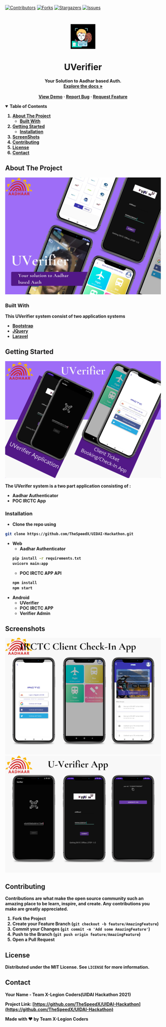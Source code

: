 
[![Contributors][contributors-shield]][contributors-url]
[![Forks][forks-shield]][forks-url]
[![Stargazers][stars-shield]][stars-url]
[![Issues][issues-shield]][issues-url]




<br />
<p align="center">
  <a href="https://github.com/TheSpeedX/UIDAI-Hackathon">
    <img src="assets/logo.png" alt="Logo" width="80" height="80">
  </a>

  <h1 align="center"><B>UVerifier</h1>

  <p align="center">
    Your Solution to Aadhar based Auth.
    <br />
    <a href="https://github.com/TheSpeedX/UIDAI-Hackathon/"><strong>Explore the docs »</strong></a>
    <br />
    <br />
    <a href="https://github.com/TheSpeedX/UIDAI-Hackathon/">View Demo</a>
    ·
    <a href="https://github.com/TheSpeedX/UIDAI-Hackathon/issues">Report Bug</a>
    ·
    <a href="https://github.com/TheSpeedX/UIDAI-Hackathon/issues">Request Feature</a>
  </p>
</p>



<!-- TABLE OF CONTENTS -->
<details open="open">
  <summary>Table of Contents</summary>
  <ol>
    <li>
      <a href="#about-the-project">About The Project</a>
      <ul>
        <li><a href="#built-with">Built With</a></li>
      </ul>
    </li>
    <li>
      <a href="#getting-started">Getting Started</a>
      <ul>
        <li><a href="#installation">Installation</a></li>
      </ul>
    </li>
    <li><a href="#screenshots">ScreenShots</a></li>
    <li><a href="#contributing">Contributing</a></li>
    <li><a href="#license">License</a></li>
    <li><a href="#contact">Contact</a></li>
  </ol>
</details>



<!-- ABOUT THE PROJECT -->
## About The Project 

![](assets/1.png)



### Built With

This UVerifier system consist of two application systems
* [Bootstrap](https://getbootstrap.com)
* [JQuery](https://jquery.com)
* [Laravel](https://laravel.com)



<!-- GETTING STARTED -->
## Getting Started
![](assets/4.png)

The UVerifer system is a two part application consisting of :
- Aadhar Authenticator
- POC IRCTC App

### Installation

- Clone the repo using 
```sh
git clone https://github.com/TheSpeedX/UIDAI-Hackathon.git
```

- Web
  - Aadhar Authenticator
  ```sh
  pip install -r requirements.txt
  uvicorn main:app 
  ```
  - POC IRCTC APP API
  ```sh
  npm install
  npm start
  ```
- Android
  - UVerifier
  - POC IRCTC APP
  - Verifier Admin



<!-- USAGE EXAMPLES -->
## Screenshots


![](assets/7.png)  
![](assets/8.png)



<!-- CONTRIBUTING -->
## Contributing

Contributions are what make the open source community such an amazing place to be learn, inspire, and create. Any contributions you make are **greatly appreciated**.

1. Fork the Project
2. Create your Feature Branch (`git checkout -b feature/AmazingFeature`)
3. Commit your Changes (`git commit -m 'Add some AmazingFeature'`)
4. Push to the Branch (`git push origin feature/AmazingFeature`)
5. Open a Pull Request



<!-- LICENSE -->
## License

Distributed under the MIT License. See `LICENSE` for more information.



<!-- CONTACT -->
## Contact

Your Name - Team X-Legion Coders(UIDAI Hackathon 2021)

Project Link: [https://github.com/TheSpeedX/UIDAI-Hackathon](https://github.com/TheSpeedX/UIDAI-Hackathon)

Made with :heart: by Team X-Legion Coders




<!-- MARKDOWN LINKS & IMAGES -->
<!-- https://www.markdownguide.org/basic-syntax/#reference-style-links -->
[contributors-shield]: https://img.shields.io/github/contributors/othneildrew/Best-README-Template.svg?style=for-the-badge
[contributors-url]: https://github.com/TheSpeedX/UIDAI-Hackathon/graphs/contributors
[forks-shield]: https://img.shields.io/github/forks/othneildrew/Best-README-Template.svg?style=for-the-badge
[forks-url]: https://github.com/TheSpeedX/UIDAI-Hackathon/network/members
[stars-shield]: https://img.shields.io/github/stars/othneildrew/Best-README-Template.svg?style=for-the-badge
[stars-url]: https://github.com/TheSpeedX/UIDAI-Hackathon/stargazers
[issues-shield]: https://img.shields.io/github/issues/othneildrew/Best-README-Template.svg?style=for-the-badge
[issues-url]: https://github.com/TheSpeedX/UIDAI-Hackathon/issues
[license-shield]: https://img.shields.io/github/license/othneildrew/Best-README-Template.svg?style=for-the-badge
[license-url]: https://github.com/TheSpeedX/UIDAI-Hackathon//blob/master/LICENSE.txt
[linkedin-shield]: https://img.shields.io/badge/-LinkedIn-black.svg?style=for-the-badge&logo=linkedin&colorB=555
[linkedin-url]: https://linkedin.com/in/othneildrew
[product-screenshot]: images/screenshot.png
